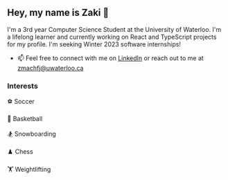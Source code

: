 ## Hey, my name is Zaki 👋

I'm a 3rd year Computer Science Student at the University of Waterloo. I'm a lifelong learner and currently working on React and TypeScript projects for my profile. I'm seeking Winter 2023 software internships!

- 📫 Feel free to connect with me on <a href="http://linkedin.com/in/zaki-machfj" target="_blank">LinkedIn</a> or reach out to me at <a href="mailto:zmachfj@uwaterloo.ca">zmachfj@uwaterloo.ca</a>

### Interests
:soccer: Soccer\
<br />
:basketball: Basketball\
<br />
:snowboarder: Snowboarding\
<br />
:chess_pawn: Chess\
<br />
:weight_lifting: Weightlifting
